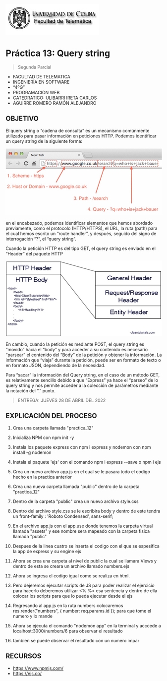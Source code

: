 ![Logo](img/ucol-logo.jpg)

# Práctica 13: Query string

> Segunda Parcial

- FACULTAD DE TELEMATICA
- INGENIERÍA EN SOFTWARE
- “4ºG”
- PROGRAMACIÓN WEB
- CATEDRATICO: ULIBARRI IRETA CARLOS
- AGUIRRE ROMERO RAMÓN ALEJANDRO

## OBJETIVO

El query string o “cadena de consulta” es un mecanismo comúnmente utilizado para pasar información en peticiones HTTP. Podemos identificar un query string de la siguiente forma:

![WEB](img/WebPage.jpg)

en el encabezado, podemos identificar elementos que hemos abordado previamente, como el protocolo (HTTP/HTTPS), el URL, la ruta (path) para el cual hemos escrito un “route handler”, y después, seguido del signo de interrogación “?”, el “query string”.

Cuando la petición HTTP es del tipo GET, el query string es enviado en el “Header” del paquete HTTP

![HTTP](img/HTTP.jpg)

En cambio, cuando la petición es mediante POST, el query string es “movido” hacia el “body” y para acceder a su contenido es necesario “parsear” el contenido del “Body” de la petición y obtener la información. La información que “viaja” durante la petición, puede ser en formato de texto o en formato JSON, dependiendo de la necesidad.

Para “sacar” la información del Query string, en el caso de un método GET, es relativamente sencillo debido a que “Express” ya hace el “parseo” de lo query string y nos permite acceder a la colección de parámetros mediante la notación del “.” punto.

> ENTREGA: JUEVES 28 DE ABRIL DEL 2022

## EXPLICACIÓN DEL PROCESO

1. Crea una carpeta llamada "practica_12"

2. Inicializa NPM con npm init -y

3. Instala los paquete express con npm i express y nodemon con npm install -g nodemon

4. Instala el paquete 'ejs' con el comando npm i express --save o npm i ejs

5. Crea un nuevo archivo app.js en el cual se le pasara todo el codigo hecho en la practica anterior

6. Crea una nueva carpeta llamada "public" dentro de la carpeta "practica_12"

7. Dentro de la carpeta "public" crea un nuevo archivo style.css

8. Dentro del archivo style.css se le escribira body y dentro de este tendra un front-family : 'Roboto Condensed', sans-serif;

9. En el archivo app.js con el app.use donde tenemos la carpeta virtual llamada "assets" y ese nombre sera mapeado con la carpeta fisica llamada "public"

10. Despues de la linea cuatro se inserta el codigo con el que se espesifica la app de express y su engine ejs

11. Ahora se crea una carpeta al nivel de public la cual se llamara Views y dentro de esta se creara un archivo llamado numbers.ejs

12. Ahora se ingresa el codigo igual como se realiza en html.

13. Pero dejeremos ejecutar scripts de JS para poder realizar el ejercicio para hacerlo deberemos utilizar <% %> esa sentencia y dentro de ella colocar los scripts para que lo pueda ejecutar desde el ejs

14. Regresando al app.js en la ruta numbers colocaremos res.render("numbers", { number: req.params.id }); para que tome el numero y lo mande

15. Ahora se ejecuta el comando "nodemon app” en la terminal y acccede a localhost:3000/numbers/6 para observar el resultado

16. tambien se puede observar el resultado con un numero impar

## RECURSOS

- https://www.npmjs.com/
- https://ejs.co/

